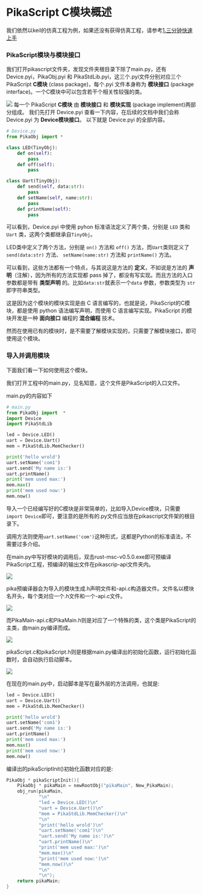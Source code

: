 # PikaScript C模块概述

我们依然以keil的仿真工程为例，如果还没有获得仿真工程，请参考[1.三分钟快速上手](https://pikadoc.readthedocs.io/zh/latest/Keil%20%E4%BB%BF%E7%9C%9F%E5%B7%A5%E7%A8%8B.html)
### PikaScript模块与模块接口
我们打开pikascript文件夹，发现文件夹根目录下除了main.py，还有Device.pyi，PikaObj.pyi 和 PikaStdLib.pyi，这三个.pyi文件分别对应三个PikaScript **C模块** (class package)，每个.pyi 文件本身称为 **模块接口** (package interface)。一个C模块中可以包含若干个相关性较强的类。

![](assets/1638582993068-0a8afe28-baa2-41ad-bac1-6626d50192ad.png)
每一个 PikaScript **C模块** 由 **模块接口** 和 **模块实现** (package implement)两部分组成。
我们先打开 Device.pyi 查看一下内容，在后续的文档中我们会称 Device.pyi 为 **Device模块接口**。
以下就是 Device.pyi 的全部内容。

```python
# Device.py
from PikaObj import *

class LED(TinyObj):
    def on(self):
        pass
    def off(self):
        pass

class Uart(TinyObj):
    def send(self, data:str):
        pass
    def setName(self, name:str):
        pass
    def printName(self):
        pass
```


可以看到，Device.pyi 中使用 pyhon 标准语法定义了两个类，分别是 `LED` 类和 `Uart` 类，这两个类都继承自`TinyObj`。


LED类中定义了两个方法，分别是 `on()` 方法和 `off()` 方法，而`Uart`类则定义了 `send(data:str)` 方法、 `setName(name:str)` 方法和 `printName()` 方法。


可以看到，这些方法都有一个特点，与其说这是方法的 **定义**，不如说是方法的 **声明**（注解），因为所有的方法实现都 pass 掉了，都没有写实现。而且方法的入口参数都是带有 **类型声明** 的。比如`data:str`就表示一个`data` 参数，参数类型为 `str` 即字符串类型。


这是因为这个模块的模块实现是由 C 语言编写的，也就是说，PikaScript的C模块，都是使用 python 语法编写声明，而使用 C 语言编写实现。PikaScript 的模块开发是一种 **面向接口** 编程的 **混合编程** 技术。


然而在使用已有的模块时，是不需要了解模块实现的，只需要了解模块接口，即可使用这个模块。


### 导入并调用模块


下面我们看一下如何使用这个模块。


我们打开工程中的main.py，见名知意，这个文件是PikaScript的入口文件。


main.py的内容如下


```python
# main.py
from PikaObj import  *
import Device
import PikaStdLib 

led = Device.LED()
uart = Device.Uart()
mem = PikaStdLib.MemChecker()

print('hello wrold')
uart.setName('com1')
uart.send('My name is:')
uart.printName()
print('mem used max:')
mem.max()
print('mem used now:')
mem.now()
```


导入一个已经编写好的C模块是非常简单的，比如导入Device模块，只需要`import Device`即可，要注意的是所有的.py文件应当放在pikascript文件架的根目录下。


调用方法则使用`uart.setName('com')`这种形式，这都是Python的标准语法，不需要过多介绍。


在main.py中写好模块的调用后，双击rust-msc-v0.5.0.exe即可预编译PikaScript工程，预编译的输出文件在pikascrip-api文件夹内。


![](assets/1638582989556-feafe97a-037f-44b2-8f2c-55ddf8f041ea.png)


pika预编译器会为导入的模块生成.h声明文件和-api.c构造器文件。文件名以模块名开头，每个类对应一个.h文件和一个-api.c文件。


![](assets/1638582990457-2540db61-f185-4100-8b63-4d6d599c3b0e.png)


而PikaMain-api.c和PikaMain.h则是对应了一个特殊的类，这个类是PikaScript的主类，由main.py编译而成。


![](assets/1638582990858-10783588-5ff0-469e-b64d-50e56e2357bc.png)


pikaScript.c和pikaScript.h则是根据main.py编译出的初始化函数，运行初始化函数时，会自动执行启动脚本。


![](assets/1638582992822-6c4a7f39-a379-4c66-991a-1935ec3bfa7a.png)


在现在的main.py中，启动脚本是写在最外层的方法调用，也就是:


```python
led = Device.LED()
uart = Device.Uart()
mem = PikaStdLib.MemChecker()

print('hello wrold')
uart.setName('com1')
uart.send('My name is:')
uart.printName()
print('mem used max:')
mem.max()
print('mem used now:')
mem.now()
```


编译出的pikaScriptInit()初始化函数对应的是:


```c
PikaObj * pikaScriptInit(){
    PikaObj * pikaMain = newRootObj("pikaMain", New_PikaMain);
    obj_run(pikaMain,
            "\n"
            "led = Device.LED()\n"
            "uart = Device.Uart()\n"
            "mem = PikaStdLib.MemChecker()\n"
            "\n"
            "print('hello wrold')\n"
            "uart.setName('com1')\n"
            "uart.send('My name is:')\n"
            "uart.printName()\n"
            "print('mem used max:')\n"
            "mem.max()\n"
            "print('mem used now:')\n"
            "mem.now()\n"
            "\n"
            "\n");
    return pikaMain;
}
```
